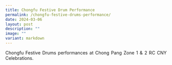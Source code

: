 ```yaml
---
title: Chongfu Festive Drum Performance
permalink: /chongfu-festive-drums-performance/
date: 2024-03-06
layout: post
description: ""
image: ""
variant: markdown
---
```

<p style="text-align:justify">Chongfu Festive Drums performances at Chong Pang Zone 1 &amp; 2 RC CNY Celebrations.</p>